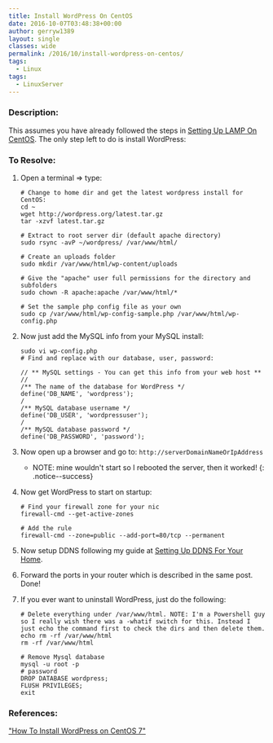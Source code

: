```yaml
---
title: Install WordPress On CentOS
date: 2016-10-07T03:48:38+00:00
author: gerryw1389
layout: single
classes: wide
permalink: /2016/10/install-wordpress-on-centos/
tags:
  - Linux
tags:
  - LinuxServer
---
```

<!--more-->

### Description:

This assumes you have already followed the steps in [Setting Up LAMP On CentOS](https://automationadmin.com/2016/10/install-lamp-on-centos/). The only step left to do is install WordPress:

### To Resolve:

1. Open a terminal => type:

   ```shell
   # Change to home dir and get the latest wordpress install for CentOS:
   cd ~
   wget http://wordpress.org/latest.tar.gz
   tar -xzvf latest.tar.gz

   # Extract to root server dir (default apache directory)
   sudo rsync -avP ~/wordpress/ /var/www/html/

   # Create an uploads folder
   sudo mkdir /var/www/html/wp-content/uploads

   # Give the "apache" user full permissions for the directory and subfolders
   sudo chown -R apache:apache /var/www/html/*

   # Set the sample php config file as your own
   sudo cp /var/www/html/wp-config-sample.php /var/www/html/wp-config.php
   ```

2. Now just add the MySQL info from your MySQL install:

   ```shell
   sudo vi wp-config.php
   # Find and replace with our database, user, password:

   // ** MySQL settings - You can get this info from your web host ** //
   /** The name of the database for WordPress */
   define('DB_NAME', 'wordpress');
   /
   /** MySQL database username */
   define('DB_USER', 'wordpressuser');
   /
   /** MySQL database password */
   define('DB_PASSWORD', 'password');
   ```

3. Now open up a browser and go to: `http://serverDomainNameOrIpAddress` 

   - NOTE: mine wouldn't start so I rebooted the server, then it worked!
   {: .notice--success}

5. Now get WordPress to start on startup:

   ```shell
   # Find your firewall zone for your nic
   firewall-cmd --get-active-zones

   # Add the rule
   firewall-cmd --zone=public --add-port=80/tcp --permanent
   ```

6. Now setup DDNS following my guide at [Setting Up DDNS For Your Home](https://automationadmin.com/2016/10/setting-up-ddns-for-home/).

7. Forward the ports in your router which is described in the same post. Done!

8. If you ever want to uninstall WordPress, just do the following:

   ```shell
   # Delete everything under /var/www/html. NOTE: I'm a Powershell guy so I really wish there was a -whatif switch for this. Instead I just echo the command first to check the dirs and then delete them.
   echo rm -rf /var/www/html
   rm -rf /var/www/html

   # Remove Mysql database
   mysql -u root -p
   # password
   DROP DATABASE wordpress;
   FLUSH PRIVILEGES;
   exit
   ```

### References:

["How To Install WordPress on CentOS 7"](https://www.digitalocean.com/community/tutorials/how-to-install-wordpress-on-centos-7)